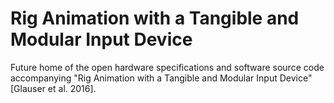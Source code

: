 # Rig Animation with a Tangible and Modular Input Device
Future home of the open hardware specifications and software source code accompanying "Rig Animation with a Tangible and Modular Input Device" [Glauser et al. 2016].

